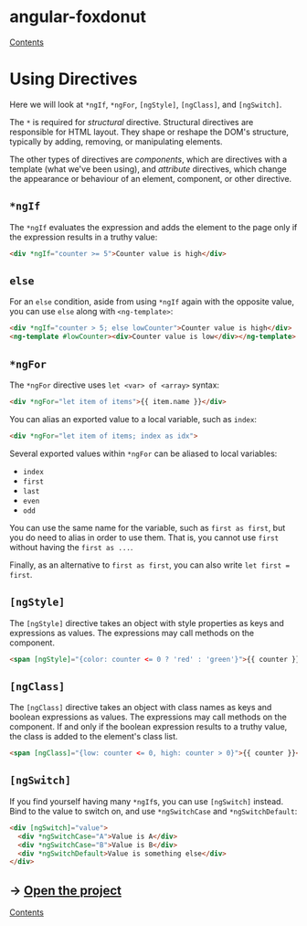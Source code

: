 # angular-foxdonut

[Contents](../README.md#angular-foxdonut)

# Using Directives

Here we will look at `*ngIf`, `*ngFor`, `[ngStyle]`, `[ngClass]`, and `[ngSwitch]`.

The `*` is required for _structural_ directive. Structural directives are responsible for HTML
layout. They shape or reshape the DOM's structure, typically by adding, removing, or manipulating
elements.

The other types of directives are _components_, which are directives with a template (what we've
been using), and _attribute_ directives, which change the appearance or behaviour of an element,
component, or other directive.

## `*ngIf`

The `*ngIf` evaluates the expression and adds the element to the page only if the expression results
in a truthy value:

```html
<div *ngIf="counter >= 5">Counter value is high</div>
```

## `else`

For an `else` condition, aside from using `*ngIf` again with the opposite value, you can use `else`
along with `<ng-template>`:

```html
<div *ngIf="counter > 5; else lowCounter">Counter value is high</div>
<ng-template #lowCounter><div>Counter value is low</div></ng-template>
```

## `*ngFor`

The `*ngFor` directive uses `let <var> of <array>` syntax:

```html
<div *ngFor="let item of items">{{ item.name }}</div>
```

You can alias an exported value to a local variable, such as `index`:

```html
<div *ngFor="let item of items; index as idx">
```

Several exported values within `*ngFor` can be aliased to local variables:

- `index`
- `first`
- `last`
- `even`
- `odd`

You can use the same name for the variable, such as `first as first`, but you do need to alias in
order to use them. That is, you cannot use `first` without having the `first as ...`.

Finally, as an alternative to `first as first`, you can also write `let first = first`.

## `[ngStyle]`

The `[ngStyle]` directive takes an object with style properties as keys and expressions as values.
The expressions may call methods on the component.

```html
<span [ngStyle]="{color: counter <= 0 ? 'red' : 'green'}">{{ counter }}</span>
```

## `[ngClass]`

The `[ngClass]` directive takes an object with class names as keys and boolean expressions as
values. The expressions may call methods on the component. If and only if the boolean expression
results to a truthy value, the class is added to the element's class list.

```html
<span [ngClass]="{low: counter <= 0, high: counter > 0}">{{ counter }}</span>
```

## `[ngSwitch]`

If you find yourself having many `*ngIf`s, you can use `[ngSwitch]` instead. Bind to the value to
switch on, and use `*ngSwitchCase` and `*ngSwitchDefault`:

```html
<div [ngSwitch]="value">
  <div *ngSwitchCase="A">Value is A</div>
  <div *ngSwitchCase="B">Value is B</div>
  <div *ngSwitchDefault>Value is something else</div>
</div>
```

## &rarr; [Open the project](https://stackblitz.com/github/foxdonut/angular-foxdonut/tree/using-directives?file=src%2Fapp%2Fusing-directives%2Fusing-directives.component.html)

[Contents](../README.md#angular-foxdonut)
